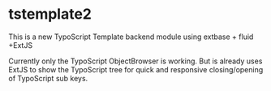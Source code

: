 # tstemplate2

This is a new TypoScript Template backend module using extbase + fluid +ExtJS

Currently only the TypoScript ObjectBrowser is working. But is already uses ExtJS to show the TypoScript
tree for quick and responsive closing/opening of TypoScript sub keys.
